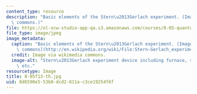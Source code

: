 ```yaml
---
content_type: resource
description: "Basic elements of the Stern\u2013Gerlach experiment. (Image via wikimedia\
  \ commons.)"
file: https://ol-ocw-studio-app-qa.s3.amazonaws.com/courses/8-05-quantum-physics-ii-fall-2013/8d6590e553b8dcd2811ac3ce19254f6f_8-05f13-th.jpg
file_type: image/jpeg
image_metadata:
  caption: "Basic elements of the Stern\u2013Gerlach experiment. (Image via [wikimedia\
    \ commons](http://en.wikipedia.org/wiki/File:Stern-Gerlach_experiment.PNG).)"
  credit: Image via wikimedia commons.
  image-alt: "Stern\u2013Gerlach experiment device including furnace, silver atoms,\
    \ etc."
resourcetype: Image
title: 8-05f13-th.jpg
uid: 8d6590e5-53b8-dcd2-811a-c3ce19254f6f
---
```

